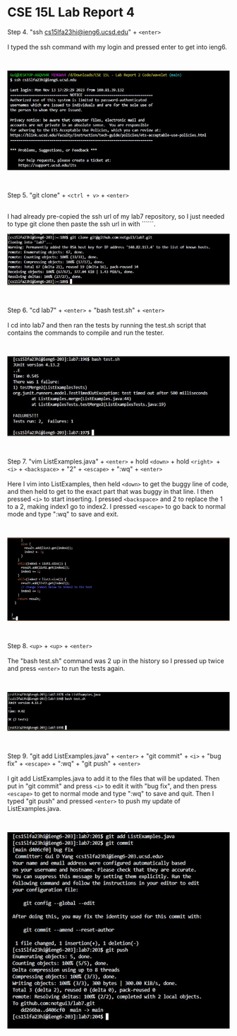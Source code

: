 # **CSE 15L Lab Report 4** 


Step 4. "ssh cs15lfa23hi@ieng6.ucsd.edu" + ```<enter>``` <br>
<br>
    I typed the ssh command with my login and pressed enter to get into ieng6.

<br>

![Image](step4.jpg)

<br>


Step 5. "git clone" + ```<ctrl + v>``` + ```<enter>``` <br>

<br>
    I had already pre-copied the ssh url of my lab7 repository, so I just needed to type git clone then paste the ssh url in with ```<ctrl + v>```.

<br>

![Image](step5.jpg)

<br>


Step 6. "cd lab7" + ```<enter>``` + "bash test.sh" + ```<enter>``` <br>
<br>
    I cd into lab7 and then ran the tests by running the test.sh script that contains the commands to compile and run the tester.

    
<br>

![Image](step6.jpg)

<br>


Step 7. "vim ListExamples.java" + ```<enter>``` + hold ```<down>``` + hold ```<right> ```+ ```<i>``` + ```<backspace>``` + "2" + ```<escape>``` + ":wq" + ```<enter>``` <br>
<br>
    Here I vim into ListExamples, then held ```<down>``` to get the buggy line of code, and then held <right> to get to the exact part that was buggy in that line.
    I then pressed ```<i>``` to start inserting. I pressed ```<backspace>``` and 2 to replace the 1 to a 2, making index1 go to index2.
    I pressed ```<escape>``` to go back to normal mode and type ":wq" to save and exit.

<br>

![Image](step7.jpg)

<br>


Step 8. ```<up>``` + ```<up>``` + ```<enter>``` <br>
<br>
    The "bash test.sh" command was 2 up in the history so I pressed up twice and press ```<enter>``` to run the tests again.

<br>

![Image](step8.jpg)

<br>


Step 9. "git add ListExamples.java" + ```<enter>``` + "git commit" + ```<i>``` + "bug fix" + ```<escape>``` + ":wq" + "git push" + ```<enter>``` <br>
<br>
    I git add ListExamples.java to add it to the files that will be updated.
    Then put in "git commit" and press ```<i>``` to edit it with "bug fix", and then press ```<escape>``` to get to normal mode and type ":wq" to save and quit.
    Then I typed "git push" and pressed ```<enter>``` to push my update of ListExamples.java.


<br>

![Image](step9.jpg)



